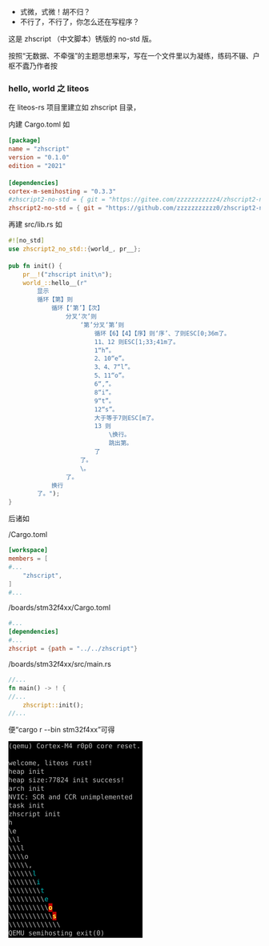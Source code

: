 + 式微，式微！胡不归？
+ 不行了，不行了，你怎么还在写程序？

这是 zhscript （中文脚本）锈版的 no-std 版。

按照“无数据、不牵强”的主题思想来写，写在一个文件里以为凝练，练码不辍、户枢不蠹乃作者按

### hello, world 之 liteos

在 liteos-rs 项目里建立如 zhscript 目录，

内建 Cargo.toml 如
```toml
[package]
name = "zhscript"
version = "0.1.0"
edition = "2021"

[dependencies]
cortex-m-semihosting = "0.3.3"
#zhscript2-no-std = { git = "https://gitee.com/zzzzzzzzzzz4/zhscript2-no-std-rust" }
zhscript2-no-std = { git = "https://github.com/zzzzzzzzzzz0/zhscript2-no-std-rust" }
```

再建 src/lib.rs 如
```rust
#![no_std]
use zhscript2_no_std::{world_, pr__};

pub fn init() {
	pr__!("zhscript init\n");
	world_::hello__(r"
		显示
		循环【第】则
			循环【‘第’】【次】
				分叉‘次’则
					‘第’分叉‘第’则
						循环【6】【4】【序】则‘序’、了则ESC[0;36m了。
						11、12 则ESC[1;33;41m了。
						1“h”。
						2、10“e”。
						3、4、7“l”。
						5、11“o”。
						6“,”。
						8“i”。
						9“t”。
						12“s”。
						大于等于7则ESC[m了。
						13 则
							\换行。
							跳出第。
						了
					了。
					\。
				了。
			换行
		了。");
}
```

后诸如

/Cargo.toml
```toml
[workspace]
members = [
#...
    "zhscript",
]
#...
```

/boards/stm32f4xx/Cargo.toml
```toml
#...
[dependencies]
#...
zhscript = {path = "../../zhscript"}
```

/boards/stm32f4xx/src/main.rs
```rust
//...
fn main() -> ! {
//...
	zhscript::init();
//...
```

便“cargo r --bin stm32f4xx”可得

![image](helloliteos.png)

